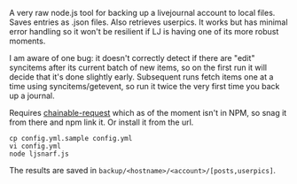 A very raw node.js tool for backing up a livejournal account to local files. Saves entries as .json files. Also retrieves userpics. It works but has minimal error handling so it won't be resilient if LJ is having one of its more robust moments. 

I am aware of one bug: it doesn't correctly detect if there are "edit" syncitems after its current batch of new items, so on the first run it will decide that it's done slightly early. Subsequent runs fetch items one at a time using syncitems/getevent, so run it twice the very first time you back up a journal.

Requires [chainable-request](https://github.com/ceejbot/chainable-request) which as of the moment isn't in NPM, so snag it from there and npm link it. Or install it from the url.

```
cp config.yml.sample config.yml
vi config.yml
node ljsnarf.js
```

The results are saved in `backup/<hostname>/<account>/[posts,userpics]`.
